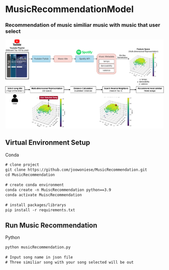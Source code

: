 # MusicRecommendationModel
### Recommendation of music similiar music with music that user select 


![Architecture](https://github.com/joowoniese/MusicRecommendation/blob/main/ModelInfo/Musicdata.png)
![Architecture](https://github.com/joowoniese/MusicRecommendation/blob/main/ModelInfo/MusicRecommendation_logics.png)

## Virtual Environment Setup
Conda
```
# clone project
git clone https://github.com/joowoniese/MusicRecommendation.git
cd MusicRecommendation

# create conda environment
conda create -n MuiscRecommendation python==3.9
conda activate MuiscRecommendation

# install packages/librarys
pip install -r requirements.txt
```

## Run Music Recommendation
Python
```
python musicRecommendation.py

# Input song name in json file
# Three similiar song with your song selected will be out
```

